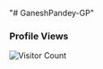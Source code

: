 "# GaneshPandey-GP" 
### Profile Views

![Visitor Count](https://profile-counter.glitch.me/{T3KRAJ}/count.svg)
